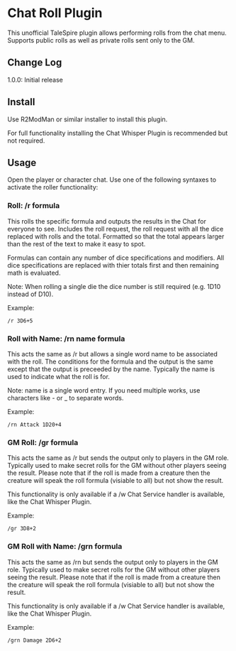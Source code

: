 # Chat Roll Plugin

This unofficial TaleSpire plugin allows performing rolls from the chat menu. Supports public rolls as
well as private rolls sent only to the GM.
 
## Change Log

1.0.0: Initial release

## Install

Use R2ModMan or similar installer to install this plugin.

For full functionality installing the Chat Whisper Plugin is recommended but not required.
   
## Usage

Open the player or character chat. Use one of the following syntaxes to activate the roller functionality:

### Roll: /r formula

This rolls the specific formula and outputs the results in the Chat for everyone to see. Includes the roll
request, the roll request with all the dice replaced with rolls and the total. Formatted so that the total
appears larger than the rest of the text to make it easy to spot.

Formulas can contain any number of dice specifications and modifiers. All dice specifications are replaced
with thier totals first and then remaining math is evaluated.

Note: When rolling a single die the dice number is still required (e.g. 1D10 instead of D10). 

Example:

```/r 3D6+5```

### Roll with Name: /rn name formula

This acts the same as /r but allows a single word name to be associated with the roll. The conditions for
the formula and the output is the same except that the output is preceeded by the name. Typically the name
is used to indicate what the roll is for.

Note: name is a single word entry. If you need multiple works, use characters like - or _ to separate words.

Example:

```/rn Attack 1D20+4```

### GM Roll: /gr formula

This acts the same as /r but sends the output only to players in the GM role. Typically used to make secret
rolls for the GM without other players seeing the result. Please note that if the roll is made from a creature
then the creature will speak the roll formula (visiable to all) but not show the result.

This functionality is only available if a /w Chat Service handler is available, like the Chat Whisper Plugin.

Example:

```/gr 3D8+2```

### GM Roll with Name: /grn formula

This acts the same as /rn but sends the output only to players in the GM role. Typically used to make secret
rolls for the GM without other players seeing the result. Please note that if the roll is made from a creature
then the creature will speak the roll formula (visiable to all) but not show the result.

This functionality is only available if a /w Chat Service handler is available, like the Chat Whisper Plugin.

Example:

```/grn Damage 2D6+2```

